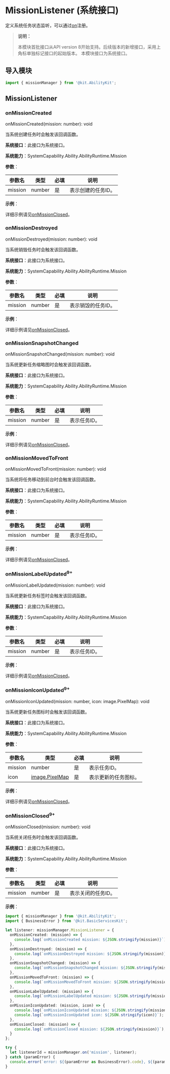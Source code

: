 # MissionListener (系统接口)

定义系统任务状态监听，可以通过[on](js-apis-app-ability-missionManager-sys.md#missionmanageronmission)注册。

> **说明：**
> 
> 本模块首批接口从API version 8开始支持。后续版本的新增接口，采用上角标单独标记接口的起始版本。
> 本模块接口为系统接口。

## 导入模块

```ts
import { missionManager } from '@kit.AbilityKit';
```

## MissionListener

### onMissionCreated

onMissionCreated(mission: number): void

当系统创建任务时会触发该回调函数。

**系统接口**：此接口为系统接口。

**系统能力**：SystemCapability.Ability.AbilityRuntime.Mission

**参数**：

| 参数名 | 类型 | 必填 | 说明 |
| -------- | -------- | -------- | -------- |
| mission | number | 是 | 表示创建的任务ID。 |

**示例**：

详细示例请见[onMissionClosed](#onmissionclosed9)。

### onMissionDestroyed

onMissionDestroyed(mission: number): void

当系统销毁任务时会触发该回调函数。

**系统接口**：此接口为系统接口。

**系统能力**：SystemCapability.Ability.AbilityRuntime.Mission

**参数**：

| 参数名 | 类型 | 必填 | 说明 |
| -------- | -------- | -------- | -------- |
| mission | number | 是 | 表示销毁的任务ID。 |

**示例**：

详细示例请见[onMissionClosed](#onmissionclosed9)。

### onMissionSnapshotChanged

onMissionSnapshotChanged(mission: number): void

当系统更新任务缩略图时会触发该回调函数。

**系统接口**：此接口为系统接口。

**系统能力**：SystemCapability.Ability.AbilityRuntime.Mission

**参数**：

| 参数名 | 类型 | 必填 | 说明 |
| -------- | -------- | -------- | -------- |
| mission | number | 是 | 表示任务ID。 |

**示例**：

详细示例请见[onMissionClosed](#onmissionclosed9)。

### onMissionMovedToFront

onMissionMovedToFront(mission: number): void

当系统将任务移动到前台时会触发该回调函数。

**系统接口**：此接口为系统接口。

**系统能力**：SystemCapability.Ability.AbilityRuntime.Mission

**参数**：

| 参数名 | 类型 | 必填 | 说明 |
| -------- | -------- | -------- | -------- |
| mission | number | 是 | 表示任务ID。 |

**示例**：

详细示例请见[onMissionClosed](#onmissionclosed9)。

### onMissionLabelUpdated<sup>9+</sup>

onMissionLabelUpdated(mission: number): void

当系统更新任务标签时会触发该回调函数。

**系统接口**：此接口为系统接口。

**系统能力**：SystemCapability.Ability.AbilityRuntime.Mission

**参数**：

| 参数名 | 类型 | 必填 | 说明 |
| -------- | -------- | -------- | -------- |
| mission | number | 是 | 表示任务ID。 |

**示例**：

详细示例请见[onMissionClosed](#onmissionclosed9)。

### onMissionIconUpdated<sup>9+</sup>

onMissionIconUpdated(mission: number, icon: image.PixelMap): void

当系统更新任务图标时会触发该回调函数。

**系统接口**：此接口为系统接口。

**系统能力**：SystemCapability.Ability.AbilityRuntime.Mission

**参数**：

| 参数名 | 类型 | 必填 | 说明 |
| -------- | -------- | -------- | -------- |
| mission | number | 是 | 表示任务ID。 |
| icon | [image.PixelMap](../apis-image-kit/js-apis-image.md#pixelmap7) | 是 | 表示更新的任务图标。 |

**示例**：

详细示例请见[onMissionClosed](#onmissionclosed9)。

### onMissionClosed<sup>9+</sup>

onMissionClosed(mission: number): void

当系统关闭任务时会触发该回调函数。

**系统接口**：此接口为系统接口。

**系统能力**：SystemCapability.Ability.AbilityRuntime.Mission

**参数**：

| 参数名 | 类型 | 必填 | 说明 |
| -------- | -------- | -------- | -------- |
| mission | number | 是 | 表示关闭的任务ID。 |

**示例**：
```ts
import { missionManager } from '@kit.AbilityKit';
import { BusinessError } from '@kit.BasicServicesKit';

let listener: missionManager.MissionListener = {
  onMissionCreated: (mission) => {
    console.log(`onMissionCreated mission: ${JSON.stringify(mission)}`);
  },
  onMissionDestroyed: (mission) => {
    console.log(`onMissionDestroyed mission: ${JSON.stringify(mission)}`);
  },
  onMissionSnapshotChanged: (mission) => {
    console.log(`onMissionSnapshotChanged mission: ${JSON.stringify(mission)}`);
  },
  onMissionMovedToFront: (mission) => {
    console.log(`onMissionMovedToFront mission: ${JSON.stringify(mission)}`);
  },
  onMissionLabelUpdated: (mission) => {
    console.log(`onMissionLabelUpdated mission: ${JSON.stringify(mission)}`);
  },
  onMissionIconUpdated: (mission, icon) => {
    console.log(`onMissionIconUpdated mission: ${JSON.stringify(mission)}`);
    console.log(`onMissionIconUpdated icon: ${JSON.stringify(icon)}`);
  },
  onMissionClosed: (mission) => {
    console.log(`onMissionClosed mission: ${JSON.stringify(mission)}`);
  }
};

try {
  let listenerId = missionManager.on('mission', listener);
} catch (paramError) {
  console.error(`error: ${(paramError as BusinessError).code}, ${(paramError as BusinessError).message}`);
}
```